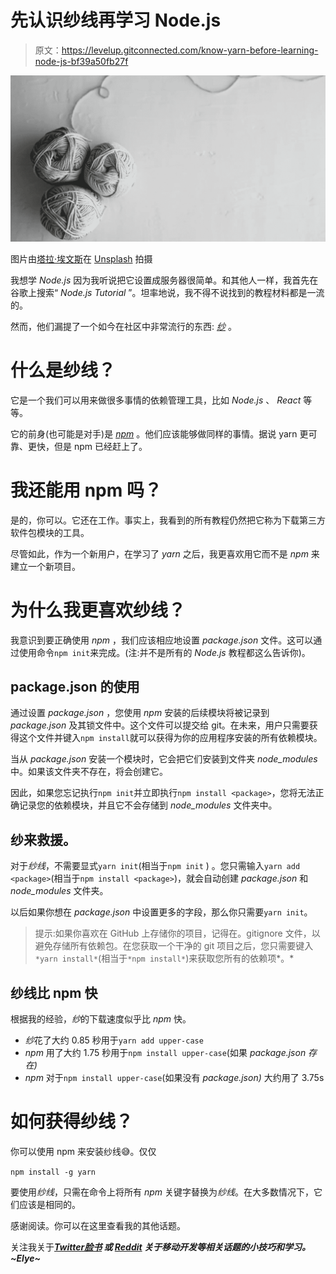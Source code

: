 # 先认识纱线再学习 Node.js

> 原文：<https://levelup.gitconnected.com/know-yarn-before-learning-node-js-bf39a50fb27f>

![](img/d6d8f9222b899b71984f6b79348e2820.png)

图片由[塔拉·埃文斯](https://unsplash.com/@taradee)在 [Unsplash](https://unsplash.com/photos/IcvR0jFbsz0) 拍摄

我想学 *Node.js* 因为我听说把它设置成服务器很简单。和其他人一样，我首先在谷歌上搜索“ *Node.js Tutorial* ”。坦率地说，我不得不说找到的教程材料都是一流的。

然而，他们漏提了一个如今在社区中非常流行的东西: [*纱*](https://yarnpkg.com/lang/en/) 。

# 什么是纱线？

它是一个我们可以用来做很多事情的依赖管理工具，比如 *Node.js* 、 *React* 等等。

它的前身(也可能是对手)是 [*npm*](https://www.npmjs.com/) 。他们应该能够做同样的事情。据说 yarn 更可靠、更快，但是 npm 已经赶上了。

# 我还能用 npm 吗？

是的，你可以。它还在工作。事实上，我看到的所有教程仍然把它称为下载第三方软件包模块的工具。

尽管如此，作为一个新用户，在学习了 *yarn* 之后，我更喜欢用它而不是 *npm* 来建立一个新项目。

# 为什么我更喜欢纱线？

我意识到要正确使用 *npm* ，我们应该相应地设置 *package.json* 文件。这可以通过使用命令`npm init`来完成。(注:并不是所有的 *Node.js* 教程都这么告诉你)。

## package.json 的使用

通过设置 *package.json* ，您使用 *npm* 安装的后续模块将被记录到 *package.json* 及其锁文件中。这个文件可以提交给 git。在未来，用户只需要获得这个文件并键入`npm install`就可以获得为你的应用程序安装的所有依赖模块。

当从 *package.json* 安装一个模块时，它会把它们安装到文件夹 *node_modules* 中。如果该文件夹不存在，将会创建它。

因此，如果您忘记执行`npm init`并立即执行`npm install <package>`，您将无法正确记录您的依赖模块，并且它不会存储到 *node_modules* 文件夹中。

## 纱来救援。

对于*纱线*，不需要显式`yarn init`(相当于`npm init` ) 。您只需输入`yarn add <package>`(相当于`npm install <package>`)，就会自动创建 *package.json* 和 *node_modules* 文件夹。

以后如果你想在 *package.json* 中设置更多的字段，那么你只需要`yarn init`。

> 提示:如果你喜欢在 GitHub 上存储你的项目，记得在。gitignore 文件，以避免存储所有依赖包。在您获取一个干净的 git 项目之后，您只需要键入`*yarn install*`(相当于`*npm install*`)来获取您所有的依赖项*。*

## 纱线比 npm 快

根据我的经验，*纱*的下载速度似乎比 *npm* 快。

*   *纱*花了大约 0.85 秒用于`yarn add upper-case`
*   *npm* 用了大约 1.75 秒用于`npm install upper-case`(如果 *package.json 存在)*
*   *npm* 对于`npm install upper-case`(如果没有 *package.json)* 大约用了 3.75s

# 如何获得纱线？

你可以使用 npm 来安装纱线😅。仅仅

`npm install -g yarn`

要使用*纱线*，只需在命令上将所有 *npm* 关键字替换为*纱线*。在大多数情况下，它们应该是相同的。

感谢阅读。你可以在这里查看我的其他话题。

关注我关于[](https://medium.com/@elye.project)**[*Twitter*](https://twitter.com/elye_project)*[*脸书*](https://www.facebook.com/elyeproj/) 或 [*Reddit*](https://www.reddit.com/user/elyeproj/) 关于移动开发等相关话题的小技巧和学习。~Elye~***